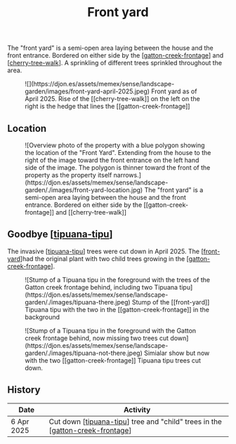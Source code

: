 ﻿---
backlinks:
- title: Wood duck meadows
  url: /memex/sense/landscape-garden/wood-duck-meadows.html
- title: Front yard
  url: /memex/sense/landscape-garden/front-yard.html
- title: Melia azedarach (white cedar)
  url: /memex/sense/landscape-garden/melia-azedarach.html
- title: Ceratonia siliqua (Carob tree)
  url: /memex/sense/landscape-garden/plants/ceratonia-siliqua.html
- title: Tipuana tipu (Rosewood)
  url: /memex/sense/landscape-garden/plants/tipuana-tipu.html
tags: gardens, landscape, wood-duck-meadows
title: Front yard
type: note
---
The "front yard" is a semi-open area laying between the house and the front entrance. Bordered on either side by the [[gatton-creek-frontage]] and [[cherry-tree-walk]]. A sprinkling of different trees sprinkled throughout the area.

<figure markdown>
![](https://djon.es/assets/memex/sense/landscape-garden/images/front-yard-april-2025.jpeg)
<caption>Front yard as of April 2025. Rise of the [[cherry-tree-walk]] on the left on the right is the hedge that lines the [[gatton-creek-frontage]]</caption>
</figure>

## Location

<figure markdown>
![Overview photo of the property with a blue polygon showing the location of the "Front Yard". Extending from the house to the right of the image toward the front entrance on the left hand side of the image. The polygon is thinner toward the front of the property as the property itself narrows.](https://djon.es/assets/memex/sense/landscape-garden/./images/front-yard-location.jpg)
<caption>The "front yard" is a semi-open area laying between the house and the front entrance. Bordered on either side by the [[gatton-creek-frontage]] and [[cherry-tree-walk]]<caption>
</figure>

## Goodbye [[tipuana-tipu]]

The invasive [[tipuana-tipu]] trees were cut down in April 2025. The [[front-yard]]had the original plant with two child trees growing in the [[gatton-creek-frontage]].

<figure markdown>
![Stump of a Tipuana tipu in the foreground with the trees of the Gatton creek frontage behind, including two Tipuana tipu](https://djon.es/assets/memex/sense/landscape-garden/./images/tipuana-there.jpeg)
<caption>Stump of the [[front-yard]] Tipuana tipu with the two in the [[gatton-creek-frontage]] in the background</caption>
</figure>

<figure markdown>
![Stump of a Tipuana tipu in the foreground with the Gatton creek frontage behind, now missing two trees cut down](https://djon.es/assets/memex/sense/landscape-garden/./images/tipuana-not-there.jpeg)
<caption>Simialar show but now with the two [[gatton-creek-frontage]] Tipuana tipu trees cut down.</caption>
</figure>

## History

| Date | Activity |
|------|----------|
| 6 Apr 2025 | Cut down [[tipuana-tipu]] tree and "child" trees in the [[gatton-creek-frontage]] |


[//begin]: # "Autogenerated link references for markdown compatibility"
[gatton-creek-frontage]: gatton-creek-frontage "Gatton creek frontage"
[cherry-tree-walk]: cherry-tree-walk "Cherry Tree walk"
[tipuana-tipu]: plants/tipuana-tipu "Tipuana tipu (Rosewood)"
[front-yard]: front-yard "Front yard"
[//end]: # "Autogenerated link references"